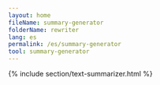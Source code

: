 ```yaml
---
layout: home
fileName: summary-generator
folderName: rewriter
lang: es
permalink: /es/summary-generator
tool: summary-generator
---
```

{% include section/text-summarizer.html %}
